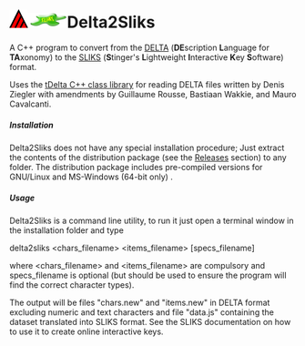 # ![deltlogo](deltlogo.png)![sliks](sliks.png)Delta2Sliks
A C++ program to convert from the [DELTA](https://www.delta-intkey.com/) (**DE**scription **L**anguage for **TA**xonomy) to the [SLIKS](http://www.stingersplace.com/SLIKS/) (**S**tinger's **L**ightweight **I**nteractive **K**ey **S**oftware) format.

Uses the [tDelta C++ class library](https://sourceforge.net/projects/freedelta/files/deltalib/new/) for reading DELTA files written by Denis Ziegler with amendments by Guillaume Rousse, Bastiaan Wakkie, and Mauro Cavalcanti.



##### Installation

Delta2Sliks does not have any special installation procedure; Just extract the contents of the distribution package (see the [Releases](https://github.com/maurobio/delta2sliks/releases) section) to any folder. The distribution package includes pre-compiled versions for GNU/Linux and MS-Windows (64-bit only) .

##### Usage

Delta2Sliks is a command line utility, to run it just open a terminal window in the installation folder and type

delta2sliks <chars_filename> <items_filename> [specs_filename]

where <chars_filename> and <items_filename> are compulsory and specs_filename is optional (but should be used to ensure the program will find the correct character types).

The output will be files "chars.new" and "items.new" in DELTA format excluding numeric and text characters and file "data.js" containing the dataset translated into SLIKS format. See the SLIKS documentation on how to use it to create online interactive keys.